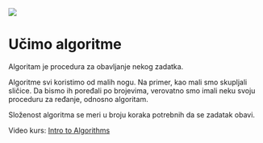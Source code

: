 ![](https://cdn-images-1.medium.com/max/960/1*_8PfaIyJC7dWJOsKxz47ow.png)

# Učimo algoritme

Algoritam je procedura za obavljanje nekog zadatka. 

Algoritme svi koristimo od malih nogu. Na primer, kao mali smo skupljali sličice. Da bismo ih poređali po brojevima, verovatno smo imali neku svoju proceduru za ređanje, odnosno algoritam.

Složenost algoritma se meri u broju koraka potrebnih da se zadatak obavi. 

Video kurs: [Intro to Algorithms](https://www.udacity.com/course/intro-to-algorithms--cs215)